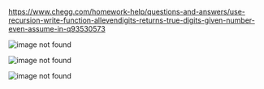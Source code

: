 https://www.chegg.com/homework-help/questions-and-answers/use-recursion-write-function-allevendigits-returns-true-digits-given-number-even-assume-in-q93530573

![image not found](https://cdn.discordapp.com/attachments/777783416346902538/949882920364023808/unknown.png)

![image not found](https://cdn.discordapp.com/attachments/777783416346902538/949883043181654084/unknown.png)

![image not found](https://cdn.discordapp.com/attachments/777783416346902538/949883107392249936/unknown.png)
